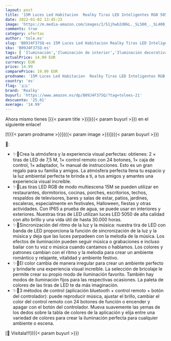 ```yaml
---
layout: post
title: '15M Luces Led Habitacion  Realky Tiras LED Inteligentes RGB 5050 de APP y Control Remoto con 21 Modos y 16 Milliones de Colores Luces Navidad Decoracion de TV  Fiesta  Pared  Hogar'
date: 2022-01-02 13:45:23
image: 'https://m.media-amazon.com/images/I/51jhwb2d8kL._SL500_._SL400_.jpg'
comments: true
category: ofertas
author: 'tole.es'
slug: 'B09J4F37SQ-es 15M Luces Led Habitacion Realky Tiras LED Inteligentes RGB...'
sku: 'B09J4F37SQ-es'
tags: [ 'Iluminación','Iluminación de interior','Iluminación decorativa y para usos específicos de interior','Tiras LED de interior','navidad','realky', ]
actualPrice: 14.99 EUR
currency: EUR
price: 14.99
comparePrice: 19.99 EUR
prodname: '15M Luces Led Habitacion  Realky Tiras LED Inteligentes RGB 5050 de APP y Control Remoto con 21 Modos y 16 Milliones de Colores Luces Navidad Decoracion de TV  Fiesta  Pared  Hogar'
country: 'es'
flag: '🇪🇸'
brand: 'Realky'
buyurl: 'https://www.amazon.es/dp/B09J4F37SQ/?tag=tolees-21'
descuento: '25.01'
average: '14.99'
---
```


Ahora mismo tienes [{{< param title >}}]({{< param buyurl >}}) en el siguiente enlace!

[![{{< param prodname >}}]({{< param image >}})]({{< param buyurl >}})

🔎:

- ✨🎅Crea la atmósfera y la experiencia visual perfectas: obtienes: 2 × tiras de LED de 7,5 M, 1× control remoto con 24 botones, 1× caja de control, 1× adaptador, 1× manual de instrucciones. Esto es un gran regalo para su familia y amigos. La atmósfera perfecta llena tu espacio y la luz ambiental perfecta te brinda a ti, a tus amigos y amantes una experiencia visual increíble.
- ✨🎅Las tiras LED RGB de modo multiescena 15M se pueden utilizar en restaurantes, dormitorios, cocinas, porches, escritorios, techos, respaldos de televisores, bares y salas de estar, patios, jardines, escaleras, especialmente en festivales, Halloween, fiestas y otras actividades. Con IP65 a prueba de agua, se puede usar en interiores y exteriores. Nuestras tiras de LED utilizan luces LED 5050 de alta calidad con alto brillo y una vida útil de hasta 30.000 horas.
- ✨🎅Sincronización del ritmo de la luz y la música: nuestra tira de LED con banda de LED proporciona la función de sincronización de la luz y la música y deja que las luces parpadeen con la melodía de la música. Los efectos de iluminación pueden seguir música o grabaciones e incluso bailar con tu voz o música cuando cantamos o hablamos. Los colores y patrones cambian con el ritmo y la melodía para crear un ambiente romántico y relajante, vitalidad y ambiente festivo.
- ✨🎅El color cambia de manera irregular para crear un ambiente perfecto y brindarle una experiencia visual increíble. La selección de bricolaje le permite crear su propio modo de iluminación favorito. También hay modos de iluminación fijos para las respectivas ocasiones. La paleta de colores de las tiras de LED te da más imaginación.
- ✨🎅3 métodos de control (aplicación bluetooth + control remoto + botón del controlador): puede reproducir música, ajustar el brillo, cambiar el color del control remoto con 24 botones de función o encender y apagar con el botón del controlador. Mueva suavemente las yemas de los dedos sobre la tabla de colores de la aplicación y elija entre una variedad de colores para crear la iluminación perfecta para cualquier ambiente o escena.

[🛒 Visítala!!!]({{< param buyurl >}})

